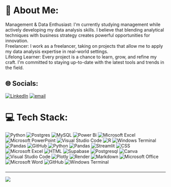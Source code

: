 # 💫 About Me:
Management & Data Enthusiast: I'm currently studying management while actively developing my data analysis skills. I believe that blending analytical techniques with business strategy creates powerful opportunities for innovation.<br>Freelancer: I work as a freelancer, taking on projects that allow me to apply my data analysis expertise in real-world settings.<br>Lifelong Learner: Every project is a chance to learn, grow, and refine my craft. I'm committed to staying up-to-date with the latest tools and trends in the field. <br>


## 🌐 Socials:
[![LinkedIn](https://img.shields.io/badge/LinkedIn-%230077B5.svg?logo=linkedin&logoColor=white)](https://linkedin.com/in/younes-sehanine) [![email](https://img.shields.io/badge/Email-D14836?logo=gmail&logoColor=white)](mailto:sehanine.younes.ys@gmail.com) 

# 💻 Tech Stack:
![Python](https://img.shields.io/badge/python-3670A0?style=for-the-badge&logo=python&logoColor=ffdd54)
![Postgres](https://img.shields.io/badge/postgres-%23316192.svg?style=for-the-badge&logo=postgresql&logoColor=white)
![MySQL](https://img.shields.io/badge/mysql-%2300f.svg?style=for-the-badge&logo=mysql&logoColor=white)
![Power Bi](https://img.shields.io/badge/power_bi-F2C811?style=for-the-badge&logo=powerbi&logoColor=black)
![Microsoft Excel](https://img.shields.io/badge/Microsoft_Excel-217346?style=for-the-badge&logo=microsoft-excel&logoColor=white)
![Microsoft PowerPoint](https://img.shields.io/badge/Microsoft_PowerPoint-B7472A?style=for-the-badge&logo=microsoft-powerpoint&logoColor=white)
![Visual Studio Code](https://img.shields.io/badge/Visual%20Studio%20Code-0078d7.svg?style=for-the-badge&logo=visual-studio-code&logoColor=white)
![R](https://img.shields.io/badge/r-%23276DC3.svg?style=for-the-badge&logo=r&logoColor=white)
![Windows Terminal](https://img.shields.io/badge/Windows%20Terminal-%234D4D4D.svg?style=for-the-badge&logo=windows-terminal&logoColor=white)
![Pandas](https://img.shields.io/badge/pandas-%23150458.svg?style=for-the-badge&logo=pandas&logoColor=white)
![GitHub](https://img.shields.io/badge/github-%23121011.svg?style=for-the-badge&logo=github&logoColor=white)
![Python](https://img.shields.io/badge/Python-3776AB.svg?style=for-the-badge&logo=Python&logoColor=white)
![Pandas](https://img.shields.io/badge/pandas-%23150458.svg?style=for-the-badge&logo=pandas&logoColor=white)
![Streamlit](https://img.shields.io/badge/Streamlit-FF4B4B.svg?style=for-the-badge&logo=Streamlit&logoColor=white)
![CSS](https://img.shields.io/badge/CSS3-1572B6.svg?style=for-the-badge&logo=CSS3&logoColor=white)
![Microsoft Excel](https://img.shields.io/badge/Microsoft_Excel-217346?style=for-the-badge&logo=microsoft-excel&logoColor=white)
![HTML](https://img.shields.io/badge/HTML5-E34F26.svg?style=for-the-badge&logo=HTML5&logoColor=white)
![Supabase](https://img.shields.io/badge/Supabase-3FCF8E.svg?style=for-the-badge&logo=Supabase&logoColor=white)
![Postgresql](https://img.shields.io/badge/PostgreSQL-4169E1.svg?style=for-the-badge&logo=PostgreSQL&logoColor=white)
![Canva](https://img.shields.io/badge/Canva-%2300C4CC.svg?style=for-the-badge&logo=Canva&logoColor=white)
![Visual Studio Code](https://img.shields.io/badge/Visual%20Studio%20Code-0078d7.svg?style=for-the-badge&logo=visual-studio-code&logoColor=white)
![Plotly](https://img.shields.io/badge/Plotly-3F4F75.svg?style=for-the-badge&logo=Plotly&logoColor=white)
![Render](https://img.shields.io/badge/Render-46E3B7.svg?style=for-the-badge&logo=Render&logoColor=white)
![Markdown](https://img.shields.io/badge/markdown-%23000000.svg?style=for-the-badge&logo=markdown&logoColor=white)
![Microsoft Office](https://img.shields.io/badge/Microsoft_Office-D83B01?style=for-the-badge&logo=microsoft-office&logoColor=white)
![Microsoft Word](https://img.shields.io/badge/Microsoft_Word-2B579A?style=for-the-badge&logo=microsoft-word&logoColor=white)
![GitHub](https://img.shields.io/badge/github-%23121011.svg?style=for-the-badge&logo=github&logoColor=white)
![Windows Terminal](https://img.shields.io/badge/Windows%20Terminal-%234D4D4D.svg?style=for-the-badge&logo=windows-terminal&logoColor=white)
###
---
[![](https://visitcount.itsvg.in/api?id=Younes-Sehanine&icon=0&color=0)](https://visitcount.itsvg.in)

<!-- Proudly created with GPRM ( https://gprm.itsvg.in ) -->

